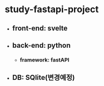 # study-fastapi-project
+ ## front-end: svelte
+ ## back-end: python
  + ### framework: fastAPI
+ ## DB: SQlite(변경예정)
